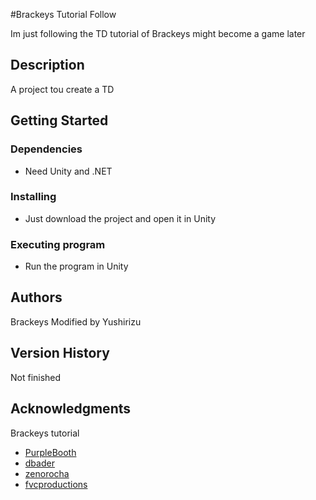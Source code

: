 #Brackeys Tutorial Follow

Im just following the TD tutorial of Brackeys might become a game later

## Description

A project tou create a TD

## Getting Started

### Dependencies

* Need Unity and .NET

### Installing

* Just download the project and open it in Unity

### Executing program

* Run the program in Unity

## Authors

Brackeys
Modified by Yushirizu

## Version History

Not finished

## Acknowledgments

Brackeys tutorial
* [PurpleBooth](https://gist.github.com/PurpleBooth/109311bb0361f32d87a2)
* [dbader](https://github.com/dbader/readme-template)
* [zenorocha](https://gist.github.com/zenorocha/4526327)
* [fvcproductions](https://gist.github.com/fvcproductions/1bfc2d4aecb01a834b46)

